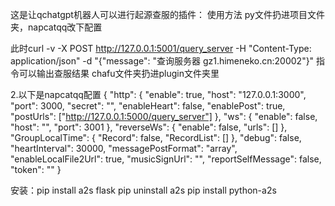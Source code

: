 这是让qchatgpt机器人可以进行起源查服的插件：
使用方法
py文件扔进项目文件夹，napcatqq改下配置

此时curl -v -X POST http://127.0.0.1:5001/query_server -H "Content-Type: application/json" -d "{\"message\": \"查询服务器 gz1.himeneko.cn:20002\"}"
指令可以输出查服结果
chafu文件夹扔进plugin文件夹里

2.以下是napcatqq配置
{
    "http": {
        "enable": true,
        "host": "127.0.0.1:3000",
        "port": 3000,
        "secret": "",
        "enableHeart": false,
        "enablePost": true,
        "postUrls": ["http://127.0.0.1:5000/query_server"]
    },
    "ws": {
        "enable": false,
        "host": "",
        "port": 3001
    },
    "reverseWs": {
        "enable": false,
        "urls": []
    },
    "GroupLocalTime": {
        "Record": false,
        "RecordList": []
    },
    "debug": false,
    "heartInterval": 30000,
    "messagePostFormat": "array",
    "enableLocalFile2Url": true,
    "musicSignUrl": "",
    "reportSelfMessage": false,
    "token": ""
}

安装：pip install a2s flask
pip uninstall a2s
pip install python-a2s


